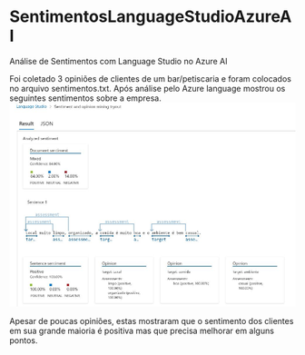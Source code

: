 # SentimentosLanguageStudioAzureAI
 Análise de Sentimentos com Language Studio no Azure AI

Foi coletado 3 opiniões de clientes de um bar/petiscaria e foram colocados no arquivo sentimentos.txt.
Após análise pelo Azure language mostrou os seguintes sentimentos sobre a empresa.
![Sentimento sobre a empresa](https://github.com/FlavioFMBorges/SentimentosLanguageStudioAzureAI/blob/main/Inputs/resultado_sentimentos.jpg)

Apesar de poucas opiniões, estas mostraram que o sentimento dos clientes em sua grande maioria é positiva mas que precisa melhorar em alguns pontos.
